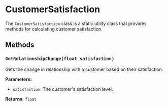 # CustomerSatisfaction

The `CustomerSatisfaction` class is a static utility class that provides methods for calculating customer satisfaction.

## Methods

### `GetRelationshipChange(float satisfaction)`

Gets the change in relationship with a customer based on their satisfaction.

**Parameters:**

* `satisfaction`: The customer's satisfaction level.

**Returns:** `float`
